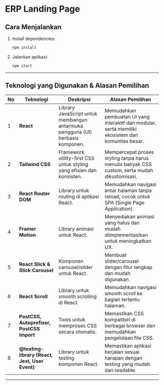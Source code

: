 # ERP Landing Page

## Cara Menjalankan

1. Install dependencies:
   ```bash
   npm install
   ```
2. Jalankan aplikasi:
   ```bash
   npm start
   ```

---

## Teknologi yang Digunakan & Alasan Pemilihan

| No | Teknologi                        | Deskripsi                                                                 | Alasan Pemilihan                                                                                   |
|----|----------------------------------|---------------------------------------------------------------------------|----------------------------------------------------------------------------------------------------|
| 1  | **React**                        | Library JavaScript untuk membangun antarmuka pengguna (UI) berbasis komponen. | Memudahkan pembuatan UI yang interaktif dan modular, serta memiliki ekosistem dan komunitas besar. |
| 2  | **Tailwind CSS**                 | Framework utility-first CSS untuk styling yang efisien dan konsisten.         | Mempercepat proses styling tanpa harus menulis banyak CSS custom, serta mudah dikustomisasi.       |
| 3  | **React Router DOM**             | Library untuk routing di aplikasi React.                                     | Memudahkan navigasi antar halaman tanpa reload, cocok untuk SPA (Single Page Application).         |
| 4  | **Framer Motion**                | Library animasi untuk React.                                                | Menyediakan animasi yang halus dan mudah diimplementasikan untuk meningkatkan UX.                  |
| 5  | **React Slick & Slick Carousel** | Komponen carousel/slider untuk React.                                       | Membuat slider/carousel dengan fitur lengkap dan mudah digunakan.                                  |
| 6  | **React Scroll**                 | Library untuk smooth scrolling di React.                                    | Memudahkan navigasi smooth scroll ke bagian tertentu halaman.                                      |
| 7  | **PostCSS, Autoprefixer, PostCSS Import** | Tools untuk memproses CSS secara otomatis.                          | Memastikan CSS kompatibel di berbagai browser dan memudahkan pengelolaan file CSS.                 |
| 8  | **@testing-library (React, Jest, User Event)** | Library untuk testing komponen React.                              | Memastikan aplikasi berjalan sesuai harapan dengan testing yang mudah dan readable.                |

---